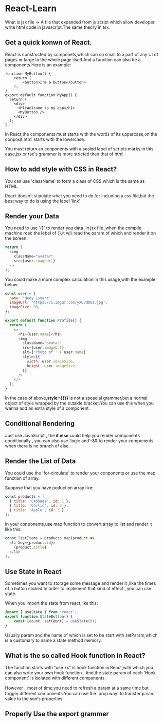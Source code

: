 # React-Learn

What is jsx file -> A file that expanded from js script which allow developer write html code in javascript.The same theory in tsx.

## Get a quick konwn of React.

React is constructed by componets,which can so small to a part of any UI of pages or large to the whole page itself.And a function can also be a components.Here is an example:

```tsx
function MyButton() {
    return (
        <button>I'm a button</button>
    );
}
export default function MyApp() {
  return (
    <div>
      <h1>Welcome to my app</h1>
      <MyButton />
    </div>
  );
}
```

In React,the components must starts with the words of its uppercase,on the conposit,html starts with the lowercase.

You must return an conponents with a sealed label of scripts marks,in this case,jsx or tsx's grammer is more stricted than that of html.

## How to add style with CSS in React?

You can use 'className' to form a class of CSS,which is the same as HTML.

React doesn't stipulate what you need to do for including a css file,but the best way to do is using the label 'link'

## Render your Data

You need to use '{}' to render you data ,in jsx file ,when the compile machine read the lebel of {},it will read the param of which and render it on the screen.

```js
return (
  <img
    className="avatar"
    src={user.imageUrl}
  />
);
```

You could make a more complex calculation in this usage,with the example  below:

```js
const user = {
  name: 'Hedy Lamarr',
  imageUrl: 'https://i.imgur.com/yXOvdOSs.jpg',
  imageSize: 90,
};

export default function Profile() {
  return (
    <>
      <h1>{user.name}</h1>
      <img
        className="avatar"
        src={user.imageUrl}
        alt={'Photo of ' + user.name}
        style={{
          width: user.imageSize,
          height: user.imageSize
        }}
      />
    </>
  );
}

```

In the case of above,**style={{}}** is not a speacial grammer,but a normal object of style wrapped by the outside bracket.You can use this when you wanna add an extra style of a component.

## Conditional Rendering

Just use JavaScript , the **if else** could help you render components conditionally , you  can also use 'logic and'-&& to render your components when there is no branch of else.

## Render the List of Data

You could use the 'for-circulate' to render your conponents or use the map function of array.

Suppose that you have poduction array like:

```js
const products = [
  { title: 'Cabbage', id: 1 },
  { title: 'Garlic', id: 2 },
  { title: 'Apple', id: 3 },
];
```

In your conponents,use map function to convert array to list and render  it like this:

```js
const listItems = products.map(product =>
  <li key={product.id}>
    {product.title}
  </li>
);
```

## Use State in React

Sometimes you want to storage some message and render it ,like the times of a button clicked.In order to implement that kind of effect , you can use state.

When you import the state from react,like this:

```js
import { useState } from 'react';
export function StateButton() {
    const [count, setCount] = useState(0);
}
```

Usually param and the name of which is set to be start with setParam,which is a customary to name a state method memory.

## What is the so called Hook function in React?

The function starts with "use xx" is hook function in React,with which you can also write your own hook function . And the state param of each 'Hook component'  is isolated with different components.

However，most of time,you need to refresh a param at a same time but trigger different components.You can use the 'prop way' to transfer param value to the son's properties.

## Properly Use the export grammer
